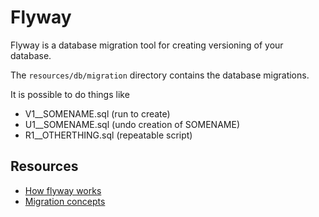 # Flyway

Flyway is a database migration tool for creating versioning of your database.

The `resources/db/migration` directory contains the database migrations.

It is possible to do things like 
- V1__SOMENAME.sql (run to create)
- U1__SOMENAME.sql (undo creation of SOMENAME)
- R1__OTHERTHING.sql (repeatable script)

## Resources

- [How flyway works](https://flywaydb.org/documentation/getstarted/how)
- [Migration concepts](https://flywaydb.org/documentation/concepts/migrations#naming)